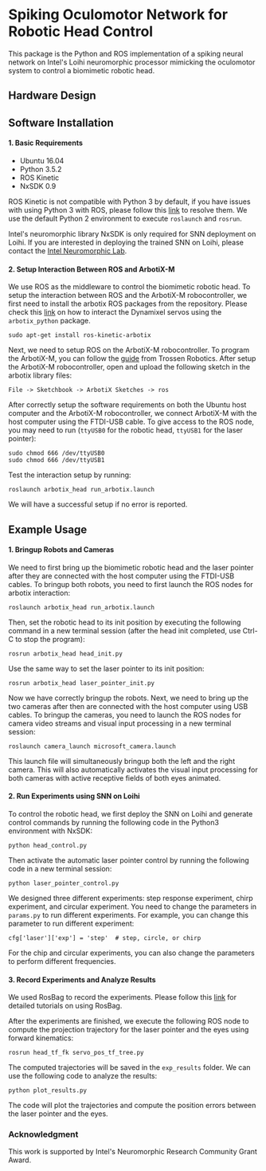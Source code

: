 # Spiking Oculomotor Network for Robotic Head Control

This package is the Python and ROS implementation of a spiking neural network on Intel's Loihi neuromorphic processor mimicking the oculomotor system to control a biomimetic robotic head.


## Hardware Design


## Software Installation


#### 1. Basic Requirements

* Ubuntu 16.04
* Python 3.5.2
* ROS Kinetic
* NxSDK 0.9

ROS Kinetic is not compatible with Python 3 by default, if you have issues with using Python 3 with ROS, please follow this [link](https://medium.com/@beta_b0t/how-to-setup-ros-with-python-3-44a69ca36674) to resolve them. We use the default Python 2 environment to execute `roslaunch` and `rosrun`.

Intel's neuromorphic library NxSDK is only required for SNN deployment on Loihi. 
If you are interested in deploying the trained SNN on Loihi, please contact the [Intel Neuromorphic Lab](https://www.intel.com/content/www/us/en/research/neuromorphic-community.html).


#### 2. Setup Interaction Between ROS and ArbotiX-M

We use ROS as the middleware to control the biomimetic robotic head. To setup the interaction between ROS and the ArbotiX-M robocontroller, we first need to install the arbotix ROS packages from the repository. Please check this [link](http://wiki.ros.org/arbotix_python) on how to interact the Dynamixel servos using the `arbotix_python` package.

```
sudo apt-get install ros-kinetic-arbotix
```

Next, we need to setup ROS on the ArbotiX-M robocontroller. To program the ArbotiX-M, you can follow the [guide](https://learn.trossenrobotics.com/arbotix/7-arbotix-quick-start-guide) from Trossen Robotics. After setup the ArbotiX-M robocontroller, open and upload the following sketch in the arbotix library files:

```
File -> Sketchbook -> ArbotiX Sketches -> ros
```

After correctly setup the software requirements on both the Ubuntu host computer and the ArbotiX-M robocontroller, we connect ArbotiX-M with the host computer using the FTDI-USB cable. To give access to the ROS node, you may need to run (`ttyUSB0` for the robotic head, `ttyUSB1` for the laser pointer):

```
sudo chmod 666 /dev/ttyUSB0
sudo chmod 666 /dev/ttyUSB1
```

Test the interaction setup by running:

```
roslaunch arbotix_head run_arbotix.launch
```

We will have a successful setup if no error is reported.


## Example Usage


#### 1. Bringup Robots and Cameras

We need to first bring up the biomimetic robotic head and the laser pointer after they are connected with the host computer using the FTDI-USB cables. To bringup both robots, you need to first launch the ROS nodes for arbotix interaction:

```
roslaunch arbotix_head run_arbotix.launch
```

Then, set the robotic head to its init position by executing the following command in a new terminal session (after the head init completed, use Ctrl-C to stop the program):

```
rosrun arbotix_head head_init.py
```

Use the same way to set the laser pointer to its init position:

```
rosrun arbotix_head laser_pointer_init.py
```

Now we have correctly bringup the robots. Next, we need to bring up the two cameras after then are connected with the host computer using USB cables. To bringup the cameras, you need to launch the ROS nodes for camera video streams and visual input processing in a new terminal session:

```
roslaunch camera_launch microsoft_camera.launch
```

This launch file will simultaneously bringup both the left and the right camera. This will also automatically activates the visual input processing for both cameras with active receptive fields of both eyes animated.


#### 2. Run Experiments using SNN on Loihi

To control the robotic head, we first deploy the SNN on Loihi and generate control commands by running the following code in the Python3 environment with NxSDK:

```
python head_control.py
```

Then activate the automatic laser pointer control by running the following code in a new terminal session:

```
python laser_pointer_control.py
```

We designed three different experiments: step response experiment, chirp experiment, and circular experiment. You need to change the parameters in `params.py` to run different experiments. For example, you can change this parameter to run different experiment:

```
cfg['laser']['exp'] = 'step'  # step, circle, or chirp
```

For the chip and circular experiments, you can also change the parameters to perform different frequencies.


#### 3. Record Experiments and Analyze Results

We used RosBag to record the experiments. Please follow this [link](http://wiki.ros.org/rosbag/Tutorials/Recording%20and%20playing%20back%20data) for detailed tutorials on using RosBag.

After the experiments are finished, we execute the following ROS node to compute the projection trajectory for the laser pointer and the eyes using forward kinematics:

```
rosrun head_tf_fk servo_pos_tf_tree.py
```

The computed trajectories will be saved in the `exp_results` folder. We can use the following code to analyze the results:

```
python plot_results.py
```

The code will plot the trajectories and compute the position errors between the laser pointer and the eyes.


### Acknowledgment

This work is supported by Intel's Neuromorphic Research Community Grant Award.
